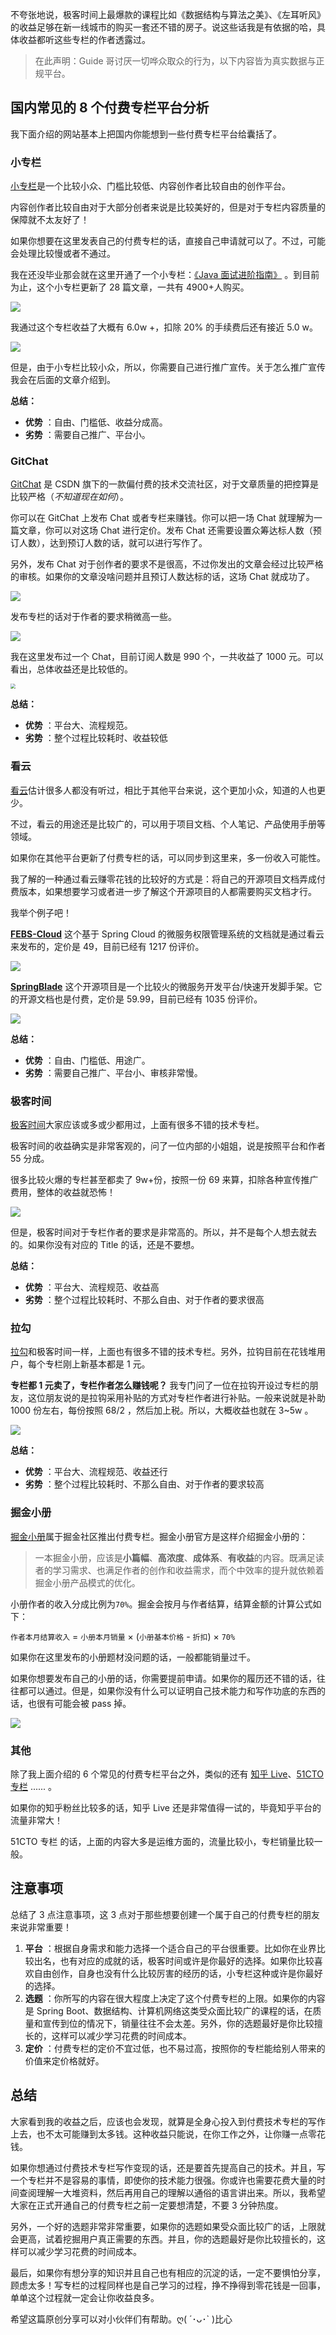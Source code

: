 不夸张地说，极客时间上最爆款的课程比如《数据结构与算法之美》、《左耳听风》的收益足够在新一线城市的购买一套还不错的房子。说这些话我是有依据的哈，具体收益都听这些专栏的作者透露过。

> 在此声明：Guide 哥讨厌一切哗众取众的行为，以下内容皆为真实数据与正规平台。

## 国内常见的 8 个付费专栏平台分析

我下面介绍的网站基本上把国内你能想到一些付费专栏平台给囊括了。

### 小专栏

[小专栏](https://xiaozhuanlan.com/)是一个比较小众、门槛比较低、内容创作者比较自由的创作平台。

内容创作者比较自由对于大部分创者来说是比较美好的，但是对于专栏内容质量的保障就不太友好了！

如果你想要在这里发表自己的付费专栏的话，直接自己申请就可以了。不过，可能会处理比较慢或者不通过。

我在还没毕业那会就在这里开通了一个小专栏：[《Java 面试进阶指南》](https://xiaozhuanlan.com/javainterview) 。到目前为止，这个小专栏更新了 28 篇文章，一共有 4900+人购买。

![](https://img-blog.csdnimg.cn/20210105174011329.png?x-oss-process=image/watermark,type_ZmFuZ3poZW5naGVpdGk,shadow_10,text_aHR0cHM6Ly9ibG9nLmNzZG4ubmV0L3FxXzM0MzM3Mjcy,size_16,color_FFFFFF,t_70)

我通过这个专栏收益了大概有 6.0w +，扣除 20% 的手续费后还有接近 5.0 w。

![](https://img-blog.csdnimg.cn/20210105173957668.png)

但是，由于小专栏比较小众，所以，你需要自己进行推广宣传。关于怎么推广宣传我会在后面的文章介绍到。

**总结：**

- **优势** ：自由、门槛低、收益分成高。
- **劣势** ：需要自己推广、平台小。

### GitChat

[GitChat](https://gitbook.cn/) 是 CSDN 旗下的一款偏付费的技术交流社区，对于文章质量的把控算是比较严格（_不知道现在如何_）。

你可以在 GitChat 上发布 Chat 或者专栏来赚钱。你可以把一场 Chat 就理解为一篇文章，你可以对这场 Chat 进行定价。发布 Chat 还需要设置众筹达标人数（预订人数），达到预订人数的话，就可以进行写作了。

另外，发布 Chat 对于创作者的要求不是很高，不过你发出的文章会经过比较严格的审核。如果你的文章没啥问题并且预订人数达标的话，这场 Chat 就成功了。

![](https://img-blog.csdnimg.cn/2021010517122819.png?x-oss-process=image/watermark,type_ZmFuZ3poZW5naGVpdGk,shadow_10,text_aHR0cHM6Ly9ibG9nLmNzZG4ubmV0L3FxXzM0MzM3Mjcy,size_16,color_FFFFFF,t_70)

发布专栏的话对于作者的要求稍微高一些。

![](https://img-blog.csdnimg.cn/20210105171204304.png?x-oss-process=image/watermark,type_ZmFuZ3poZW5naGVpdGk,shadow_10,text_aHR0cHM6Ly9ibG9nLmNzZG4ubmV0L3FxXzM0MzM3Mjcy,size_16,color_FFFFFF,t_70)

我在这里发布过一个 Chat，目前订阅人数是 990 个，一共收益了 1000 元。可以看出，总体收益还是比较低的。

<img src="https://img-blog.csdnimg.cn/img_convert/41df685cf899ac9c9679ec85cc16bc30.png" style="zoom:50%;" />

**总结：**

- **优势** ：平台大、流程规范。
- **劣势** ：整个过程比较耗时、收益较低

### 看云

[看云](https://www.kancloud.cn/explore)估计很多人都没有听过，相比于其他平台来说，这个更加小众，知道的人也更少。

不过，看云的用途还是比较广的，可以用于项目文档、个人笔记、产品使用手册等领域。

如果你在其他平台更新了付费专栏的话，可以同步到这里来，多一份收入可能性。

我了解的一种通过看云赚零花钱的比较好的方式是：将自己的开源项目文档弄成付费版本，如果想要学习或者进一步了解这个开源项目的人都需要购买文档才行。

我举个例子吧！

**[FEBS-Cloud](https://github.com/febsteam/FEBS-Cloud)** 这个基于 Spring Cloud 的微服务权限管理系统的文档就是通过看云来发布的，定价是 49，目前已经有 1217 份评价。

![](https://img-blog.csdnimg.cn/20210105163715879.png?x-oss-process=image/watermark,type_ZmFuZ3poZW5naGVpdGk,shadow_10,text_aHR0cHM6Ly9ibG9nLmNzZG4ubmV0L3FxXzM0MzM3Mjcy,size_16,color_FFFFFF,t_70)

**[SpringBlade](https://github.com/chillzhuang/SpringBlade)** 这个开源项目是一个比较火的微服务开发平台/快速开发脚手架。它的开源文档也是付费，定价是 59.99，目前已经有 1035 份评价。

![](https://img-blog.csdnimg.cn/20210105163726549.png?x-oss-process=image/watermark,type_ZmFuZ3poZW5naGVpdGk,shadow_10,text_aHR0cHM6Ly9ibG9nLmNzZG4ubmV0L3FxXzM0MzM3Mjcy,size_16,color_FFFFFF,t_70)

**总结：**

- **优势** ：自由、门槛低、用途广。
- **劣势** ：需要自己推广、平台小、审核非常慢。

### 极客时间

[极客时间](https://time.geekbang.org/)大家应该或多或少都用过，上面有很多不错的技术专栏。

极客时间的收益确实是非常客观的，问了一位内部的小姐姐，说是按照平台和作者 55 分成。

很多比较火爆的专栏甚至都卖了 9w+份，按照一份 69 来算，扣除各种宣传推广费用，整体的收益就恐怖！

![](https://img-blog.csdnimg.cn/img_convert/ecc36328422a0a3e61d971b96b725867.png)

但是，极客时间对于专栏作者的要求是非常高的。所以，并不是每个人想去就去的。如果你没有对应的 Title 的话，还是不要想。

**总结：**

- **优势** ：平台大、流程规范、收益高
- **劣势** ：整个过程比较耗时、不那么自由、对于作者的要求很高

### 拉勾

[拉勾](https://edu.lagou.com/)和极客时间一样，上面也有很多不错的技术专栏。另外，拉钩目前在花钱堆用户，每个专栏刚上新基本都是 1 元。

**专栏都 1 元卖了，专栏作者怎么赚钱呢？** 我专门问了一位在拉钩开设过专栏的朋友，这位朋友说的是拉钩采用补贴的方式对专栏作者进行补贴。一般来说就是补助 1000 份左右，每份按照 68/2 ，然后加上税。所以，大概收益也就在 3~5w 。

![](https://img-blog.csdnimg.cn/img_convert/e266c7a7dd9d6cc388c2c95124ac166c.png)

**总结：**

- **优势** ：平台大、流程规范、收益还行
- **劣势** ：整个过程比较耗时、不那么自由、对于作者的要求较高

### 掘金小册

[掘金小册](https://juejin.cn/books)属于掘金社区推出付费专栏。掘金小册官方是这样介绍掘金小册的：

> 一本掘金小册，应该是**小篇幅**、**高浓度**、**成体系**、**有收益**的内容。既满足读者的学习需求、也满足作者的创作和收益需求，而个中效率的提升就依赖着掘金小册产品模式的优化。

小册作者的收入分成比例为`70%`。掘金会按月与作者结算，结算金额的计算公式如下：

`作者本月结算收入` = `小册本月销量` × (`小册基本价格` - `折扣`) × `70%`

如果你在这里发布的小册题材没问题的话，一般都能销量过千。

如果你想要发布自己的小册的话，你需要提前申请。如果你的履历还不错的话，往往都可以通过。但是，如果你没有什么可以证明自己技术能力和写作功底的东西的话，也很有可能会被 pass 掉。

![](https://img-blog.csdnimg.cn/img_convert/ad7eda94c953306314b196c7e153396a.png)

### 其他

除了我上面介绍的 6 个常见的付费专栏平台之外，类似的还有 [知乎 Live](https://www.zhihu.com/lives)、[51CTO 专栏](https://blog.51cto.com/cloumn/index) ...... 。

如果你的知乎粉丝比较多的话，知乎 Live 还是非常值得一试的，毕竟知乎平台的流量非常大！

51CTO 专栏 的话，上面的内容大多是运维方面的，流量比较小，专栏销量比较一般。

## 注意事项

总结了 3 点注意事项，这 3 点对于那些想要创建一个属于自己的付费专栏的朋友来说非常重要！

1. **平台** ：根据自身需求和能力选择一个适合自己的平台很重要。比如你在业界比较出名，也有对应的成就的话，极客时间或许是你最好的选择。如果你比较喜欢自由创作，自身也没有什么比较厉害的经历的话，小专栏这种或许是你最好的选择。
2. **选题** ：你所写的内容在很大程度上决定了这个付费专栏的上限。如果你的内容是 Spring Boot、数据结构、计算机网络这类受众面比较广的课程的话，在质量和宣传到位的情况下，销量往往不会太差。另外，你的选题最好是你比较擅长的，这样可以减少学习花费的时间成本。
3. **定价** ：付费专栏的定价不宜过低，也不易过高，按照你的专栏能给别人带来的价值来定价格就好。

## 总结

大家看到我的收益之后，应该也会发现，就算是全身心投入到付费技术专栏的写作上去，也不太可能赚到太多钱。这种收益只能说，在你工作之外，让你赚一点零花钱。

如果你想通过付费技术专栏写作变现的话，还是要首先提高自己的技术。并且，写一个专栏并不是容易的事情，即使你的技术能力很强。你或许也需要花费大量的时间查阅理解一大堆资料，然后再用自己的理解以通俗的语言讲出来。所以，我希望大家在正式开通自己的付费专栏之前一定要想清楚，不要 3 分钟热度。

另外，一个好的选题非常非常重要，如果你的选题如果受众面比较广的话，上限就会更高，试着挖掘用户真正需要的东西。并且，你的选题最好是你比较擅长的，这样可以减少学习花费的时间成本。

最后，如果你有想分享的知识并且自己也有相应的沉淀的话，一定不要惧怕分享，顾虑太多！写专栏的过程同样也是自己学习的过程，挣不挣得到零花钱是一回事，单单这个过程就一定会让你收益良多。

希望这篇原创分享可以对小伙伴们有帮助。ღ( ´･ᴗ･` )比心
